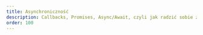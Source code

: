 ```yaml
---
title: Asynchroniczność
description: Callbacks, Promises, Async/Await, czyli jak radzić sobie z asynchronicznym kodem.
order: 100
---
```


